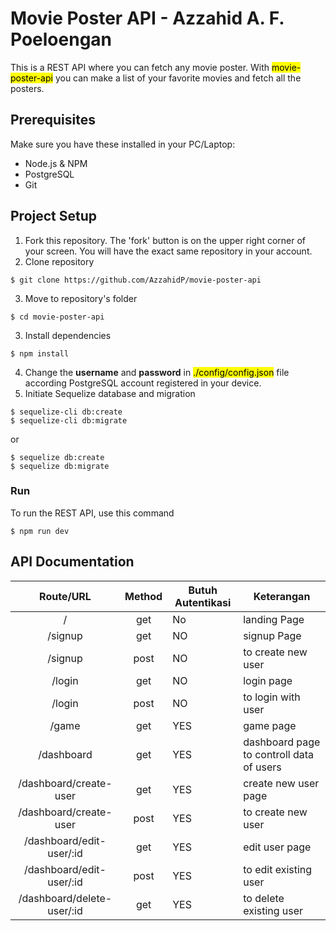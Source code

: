 # Movie Poster API - Azzahid A. F. Poeloengan

This is a REST API where you can fetch any movie poster.
With <mark>movie-poster-api</mark> you can make a list of your favorite movies and fetch all the posters.

## Prerequisites
Make sure you have these installed in your PC/Laptop:
- Node.js & NPM
- PostgreSQL
- Git

## Project Setup
1. Fork this repository. The 'fork' button is on the upper right corner of your screen. You will have the exact same repository in your account.
2. Clone repository
```
$ git clone https://github.com/AzzahidP/movie-poster-api
```
3. Move to repository's folder
```
$ cd movie-poster-api
```
3. Install dependencies
```
$ npm install
```
4. Change the **username** and **password** in <mark>./config/config.json</mark> file according PostgreSQL account registered in your device.
5. Initiate Sequelize database and migration
```
$ sequelize-cli db:create
$ sequelize-cli db:migrate
```
or
```
$ sequelize db:create
$ sequelize db:migrate
```

### Run
To run the REST API, use this command
```
$ npm run dev
```

## API Documentation

|         Route/URL          | Method | Butuh Autentikasi | Keterangan                               |
| :------------------------: | :----: | ----------------- | ---------------------------------------- |
|             /              |  get   | No                | landing Page                             |
|          /signup           |  get   | NO                | signup Page                              |
|          /signup           |  post  | NO                | to create new user                       |
|           /login           |  get   | NO                | login page                               |
|           /login           |  post  | NO                | to login with user                       |
|           /game            |  get   | YES               | game page                                |
|         /dashboard         |  get   | YES               | dashboard page to controll data of users |
|   /dashboard/create-user   |  get   | YES               | create new user page                     |
|   /dashboard/create-user   |  post  | YES               | to create new user                       |
|  /dashboard/edit-user/:id  |  get   | YES               | edit user page                           |
|  /dashboard/edit-user/:id  |  post  | YES               | to edit existing user                    |
| /dashboard/delete-user/:id |  get   | YES               | to delete existing user                  |
